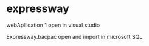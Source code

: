 # expressway
webApllication 1 open in visual studio

Expressway.bacpac open and import in microsoft SQL
